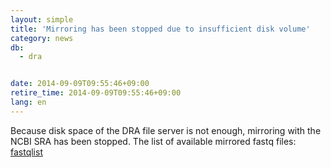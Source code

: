 ```yaml
---
layout: simple
title: 'Mirroring has been stopped due to insufficient disk volume'
category: news
db:
  - dra


date: 2014-09-09T09:55:46+09:00
retire_time: 2014-09-09T09:55:46+09:00
lang: en
---
```


Because disk space of the DRA file server is not enough, mirroring with the NCBI SRA has been stopped. The list of available mirrored fastq files: <a href="https://ddbj.nig.ac.jp/public/ddbj_database/dra/meta/list/fastqlist">fastqlist</a>
